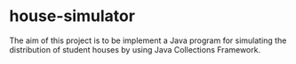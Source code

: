 # house-simulator
The aim of this project is to be implement a Java program for simulating the distribution of student houses by using Java Collections Framework.
